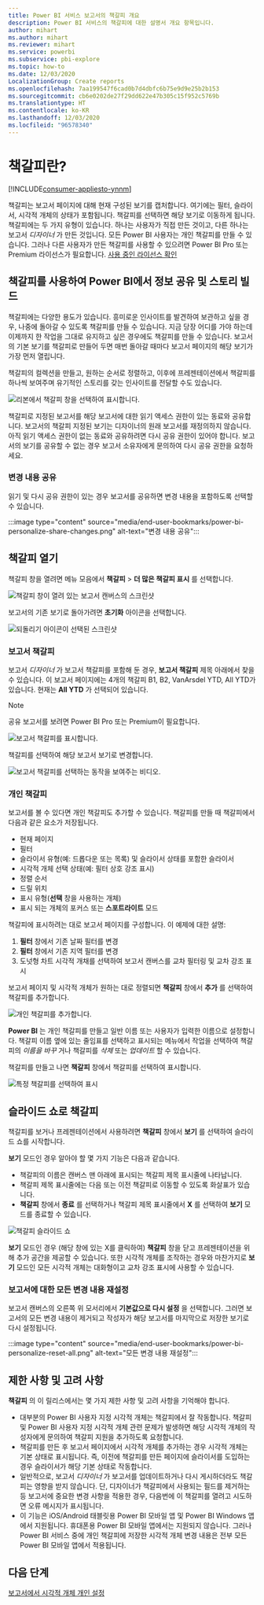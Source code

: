 ```yaml
---
title: Power BI 서비스 보고서의 책갈피 개요
description: Power BI 서비스의 책갈피에 대한 설명서 개요 항목입니다.
author: mihart
ms.author: mihart
ms.reviewer: mihart
ms.service: powerbi
ms.subservice: pbi-explore
ms.topic: how-to
ms.date: 12/03/2020
LocalizationGroup: Create reports
ms.openlocfilehash: 7aa199547f6cad0b7d4dbfc6b75e9d9e25b2b153
ms.sourcegitcommit: cb6e0202de27f29dd622e47b305c15f952c5769b
ms.translationtype: HT
ms.contentlocale: ko-KR
ms.lasthandoff: 12/03/2020
ms.locfileid: "96578340"
---
```

# <a name="what-are-bookmarks"></a>책갈피란?

[!INCLUDE[consumer-appliesto-ynnm](../includes/consumer-appliesto-ynnm.md)]


책갈피는 보고서 페이지에 대해 현재 구성된 보기를 캡처합니다. 여기에는 필터, 슬라이서, 시각적 개체의 상태가 포함됩니다. 책갈피를 선택하면 해당 보기로 이동하게 됩니다. 책갈피에는 두 가지 유형이 있습니다. 하나는 사용자가 직접 만든 것이고, 다른 하나는 보고서 *디자이너* 가 만든 것입니다. 모든 Power BI 사용자는 개인 책갈피를 만들 수 있습니다. 그러나 다른 사용자가 만든 책갈피를 사용할 수 있으려면 Power BI Pro 또는 Premium 라이선스가 필요합니다. [사용 중인 라이선스 확인](end-user-license.md)

## <a name="use-bookmarks-to-share-insights-and-build-stories-in-power-bi"></a>책갈피를 사용하여 Power BI에서 정보 공유 및 스토리 빌드 
책갈피에는 다양한 용도가 있습니다. 흥미로운 인사이트를 발견하여 보관하고 싶을 경우, 나중에 돌아갈 수 있도록 책갈피를 만들 수 있습니다. 지금 당장 어디를 가야 하는데 이제까지 한 작업을 그대로 유지하고 싶은 경우에도 책갈피를 만들 수 있습니다. 보고서의 기본 보기를 책갈피로 만들어 두면 매번 돌아갈 때마다 보고서 페이지의 해당 보기가 가장 먼저 열립니다. 

책갈피의 컬렉션을 만들고, 원하는 순서로 정렬하고, 이후에 프레젠테이션에서 책갈피를 하나씩 보여주며 유기적인 스토리를 갖는 인사이트를 전달할 수도 있습니다.  

![리본에서 책갈피 창을 선택하여 표시합니다.](media/end-user-bookmarks/power-bi-bookmark-icon.png)

책갈피로 지정된 보고서를 해당 보고서에 대한 읽기 액세스 권한이 있는 동료와 공유합니다. 보고서의 책갈피 지정된 보기는 디자이너의 원래 보고서를 재정의하지 않습니다.  아직 읽기 액세스 권한이 없는 동료와 공유하려면 다시 공유 권한이 있어야 합니다. 보고서의 보기를 공유할 수 없는 경우 보고서 소유자에게 문의하여 다시 공유 권한을 요청하세요.  


### <a name="share-changes"></a>변경 내용 공유 
읽기 및 다시 공유 권한이 있는 경우 보고서를 공유하면 변경 내용을 포함하도록 선택할 수 있습니다.

:::image type="content" source="media/end-user-bookmarks/power-bi-personalize-share-changes.png" alt-text="변경 내용 공유":::
 


## <a name="open-bookmarks"></a>책갈피 열기
책갈피 창을 열려면 메뉴 모음에서 **책갈피** > **더 많은 책갈피 표시** 를 선택합니다. 

![책갈피 창이 열려 있는 보고서 캔버스의 스크린샷](media/end-user-bookmarks/power-bi-show-bookmarks.png)

보고서의 기존 보기로 돌아가려면 **초기화** 아이콘을 선택합니다.

![되돌리기 아이콘이 선택된 스크린샷](media/end-user-bookmarks/power-bi-revert.png)

### <a name="report-bookmarks"></a>보고서 책갈피
보고서 *디자이너* 가 보고서 책갈피를 포함해 둔 경우, **보고서 책갈피** 제목 아래에서 찾을 수 있습니다. 이 보고서 페이지에는 4개의 책갈피 B1, B2, VanArsdel YTD, All YTD가 있습니다. 현재는 **All YTD** 가 선택되어 있습니다.

> [!NOTE]
> 공유 보고서를 보려면 Power BI Pro 또는 Premium이 필요합니다. 

![보고서 책갈피를 표시합니다.](media/end-user-bookmarks/power-bi-bookmark-list.png)

책갈피를 선택하여 해당 보고서 보기로 변경합니다. 

![보고서 책갈피를 선택하는 동작을 보여주는 비디오.](media/end-user-bookmarks/power-bi-bookmarks.gif)

### <a name="personal-bookmarks"></a>개인 책갈피

보고서를 볼 수 있다면 개인 책갈피도 추가할 수 있습니다.  책갈피를 만들 때 책갈피에서 다음과 같은 요소가 저장됩니다.

* 현재 페이지
* 필터
* 슬라이서 유형(예: 드롭다운 또는 목록) 및 슬라이서 상태를 포함한 슬라이서
* 시각적 개체 선택 상태(예: 필터 상호 강조 표시)
* 정렬 순서
* 드릴 위치
* 표시 유형(**선택** 창을 사용하는 개체)
* 표시 되는 개체의 포커스 또는 **스포트라이트** 모드

책갈피에 표시하려는 대로 보고서 페이지를 구성합니다. 이 예제에 대한 설명:

1. **필터** 창에서 기존 날짜 필터를 변경
1. **필터** 창에서 기존 지역 필터를 변경
1.  도넛형 차트 시각적 개채를 선택하여 보고서 캔버스를 교차 필터링 및 교차 강조 표시 

보고서 페이지 및 시각적 개체가 원하는 대로 정렬되면 **책갈피** 창에서 **추가** 를 선택하여 책갈피를 추가합니다. 

![개인 책갈피를 추가합니다.](media/end-user-bookmarks/power-bi-personal.png)

**Power BI** 는 개인 책갈피를 만들고 일반 이름 또는 사용자가 입력한 이름으로 설정합니다. 책갈피 이름 옆에 있는 줄임표를 선택하고 표시되는 메뉴에서 작업을 선택하여 책갈피의 *이름을 바꾸* 거나 책갈피를 *삭제* 또는 *업데이트* 할 수 있습니다.

책갈피를 만들고 나면 **책갈피** 창에서 책갈피를 선택하여 표시합니다. 

![특정 책갈피를 선택하여 표시](media/end-user-bookmarks/power-bi-selected.png)


<!--
## Arranging bookmarks
As you create bookmarks, you might find that the order in which you create them isn't necessarily the same order you'd like to present them to your audience. No problem, you can easily rearrange the order of bookmarks.

In the **Bookmarks** pane, simply drag-and-drop bookmarks to change their order, as shown in the following image. The yellow bar between bookmarks designates where the dragged bookmark will be placed.

![Change bookmark order by drag-and-drop](media/desktop-bookmarks/bookmarks_06.png)

The order of your bookmarks can become important when you use the **View** feature of bookmarks, as described in the next section. 

-->

## <a name="bookmarks-as-a-slide-show"></a>슬라이드 쇼로 책갈피
책갈피를 보거나 프레젠테이션에서 사용하려면 **책갈피** 창에서 **보기** 를 선택하여 슬라이드 쇼를 시작합니다.

**보기** 모드인 경우 알아야 할 몇 가지 기능은 다음과 같습니다.

- 책갈피의 이름은 캔버스 맨 아래에 표시되는 책갈피 제목 표시줄에 나타납니다.
- 책갈피 제목 표시줄에는 다음 또는 이전 책갈피로 이동할 수 있도록 화살표가 있습니다.
- **책갈피** 창에서 **종료** 를 선택하거나 책갈피 제목 표시줄에서 **X** 를 선택하여 **보기** 모드를 종료할 수 있습니다.

![책갈피 슬라이드 쇼](media/end-user-bookmarks/power-bi-view-bookmarks.png)

**보기** 모드인 경우 (해당 창에 있는 X를 클릭하여) **책갈피** 창을 닫고 프레젠테이션을 위해 추가 공간을 제공할 수 있습니다. 또한 시각적 개체를 조작하는 경우와 마찬가지로 **보기** 모드인 모든 시각적 개체는 대화형이고 교차 강조 표시에 사용할 수 있습니다. 

<!--
## Visibility - using the Selection pane
With the release of bookmarks, the new **Selection** pane is also introduced. The **Selection** pane provides a list of all objects on the current page and allows you to select the object and specify whether a given object is visible. 

![Enable the Selection pane](media/desktop-bookmarks/bookmarks_08.png)

You can select an object using the **Selection** pane. Also, you can toggle whether the object is currently visible by clicking the eye icon to the right of the visual. 

![Selection pane](media/desktop-bookmarks/bookmarks_09.png)

When a bookmark is added, the visible status of each object is also saved based on its setting in the **Selection** pane. 

It's important to note that **slicers** continue to filter a report page, regardless of whether they are visible. As such, you can create many different bookmarks, with different slicer settings, and make a single report page appear very different (and highlight different insights) in various bookmarks.


## Bookmarks for shapes and images
You can also link shapes and images to bookmarks. With this feature, when you click on an object, it will show the bookmark associated with that object. This can be especially useful when working with buttons; you can learn more by reading the article about [using buttons in Power BI](../create-reports/desktop-buttons.md). 

To assign a bookmark to an object, select the object, then expand the **Action** section from the **Format Shape** pane, as shown in the following image.

![Add bookmark link to an object](media/desktop-bookmarks/bookmarks_10.png)

Once you turn the **Action** slider to **On** you can select whether the object is a back button, a bookmark, or a Q&A command. If you select bookmark, you can then select which of your bookmarks the object is linked to.

There are all sorts of interesting things you can do with object-linked bookmarking. You can create a visual table of contents on your report page, or you can provide different views (such as visual types) of the same information, just by clicking on an object.

When you are in editing mode you can use ctrl+click to follow the link, and when not in edit mode, simply click the object to follow the link. 


## Bookmark groups

Beginning with the August 2018 release of **Power BI Desktop**, you can create and use bookmark groups. A bookmark group is a collection of bookmarks that you specify, which can be shown and organized as a group. 

To create a bookmark group, hold down the CTRL key and select the bookmarks you want to include in the group, then click the ellipses beside any of the selected bookmarks, and select **Group** from the menu that appears.

![Create a bookmark group](media/desktop-bookmarks/bookmarks_15.png)

**Power BI Desktop** automatically names the group *Group 1*. Fortunately, you can just double-click on the name and rename it to whatever you want.

![Rename a bookmark group](media/desktop-bookmarks/bookmarks_16.png)

With any bookmark group, clicking on the bookmark group's name only expands or collapses the group of bookmarks, and does not represent a bookmark by itself. 

When using the **View** feature of bookmarks, the following applies:

* If the selected bookmark is in a group when you select **View** from bookmarks, only the bookmarks *in that group* are shown in the viewing session. 

* If the selected bookmark is not in a group, or is on the top level (such as the name of a bookmark group), then all bookmarks for the entire report are played, including bookmarks in any group. 

To ungroup bookmarks, just select any bookmark in a group, click the ellipses, and then select **Ungroup** from the menu that appears. 

![Ungroup a bookmark group](media/desktop-bookmarks/bookmarks_17.png)

Note that selecting **Ungroup** for any bookmark from a group takes all bookmarks out of the group (it deletes the group, but not the bookmarks themselves). So to remove a single bookmark from a group, you need to **Ungroup** any member from that group, which deletes the grouping, then select the members you want in the new group (using CTRL and clicking each bookmark), and select **Group** again. 
-->


### <a name="reset-all-your-changes-to-a-report"></a>보고서에 대한 모든 변경 내용 재설정

보고서 캔버스의 오른쪽 위 모서리에서 **기본값으로 다시 설정** 을 선택합니다. 그러면 보고서의 모든 변경 내용이 제거되고 작성자가 해당 보고서를 마지막으로 저장한 보기로 다시 설정됩니다.

:::image type="content" source="media/end-user-bookmarks/power-bi-personalize-reset-all.png" alt-text="모든 변경 내용 재설정":::



## <a name="limitations-and-considerations"></a>제한 사항 및 고려 사항
**책갈피** 의 이 릴리스에서는 몇 가지 제한 사항 및 고려 사항을 기억해야 합니다.

* 대부분의 Power BI 사용자 지정 시각적 개체는 책갈피에서 잘 작동합니다. 책갈피 및 Power BI 사용자 지정 시각적 개체 관련 문제가 발생하면 해당 시각적 개체의 작성자에게 문의하여 책갈피 지원을 추가하도록 요청합니다.    
* 책갈피를 만든 후 보고서 페이지에서 시각적 개체를 추가하는 경우 시각적 개체는 기본 상태로 표시됩니다. 즉, 이전에 책갈피를 만든 페이지에 슬라이서를 도입하는 경우 슬라이서가 해당 기본 상태로 작동합니다.
* 일반적으로, 보고서 *디자이너* 가 보고서를 업데이트하거나 다시 게시하더라도 책갈피는 영향을 받지 않습니다. 단, 디자이너가 책갈피에서 사용되는 필드를 제거하는 등 보고서에 중요한 변경 사항을 적용한 경우, 다음번에 이 책갈피를 열려고 시도하면 오류 메시지가 표시됩니다. 
* 이 기능은 iOS/Android 태블릿용 Power BI 모바일 앱 및 Power BI Windows 앱에서 지원됩니다. 휴대폰용 Power BI 모바일 앱에서는 지원되지 않습니다. 그러나 Power BI 서비스 중에 개인 책갈피에 저장한 시각적 개체 변경 내용은 전부 모든 Power BI 모바일 앱에서 적용됩니다.


## <a name="next-steps"></a>다음 단계
[보고서에서 시각적 개체 개인 설정](end-user-personalize-visuals.md)

